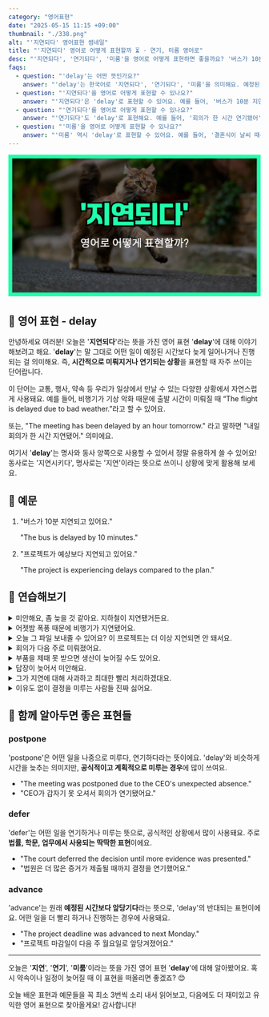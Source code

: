 ```yaml
---
category: "영어표현"
date: "2025-05-15 11:15 +09:00"
thumbnail: "./338.png"
alt: "'지연되다' 영어표현 썸네일"
title: "'지연되다' 영어로 어떻게 표현할까 ⏳ - 연기, 미룸 영어로"
desc: "'지연되다', '연기되다', '미룸'을 영어로 어떻게 표현하면 좋을까요? '버스가 10분 지연되고 있어요', '회의가 한 시간 연기됐어' 등을 영어로 표현하는 법을 배워봅시다. 다양한 예문을 통해서 연습하고 본인의 표현으로 만들어 보세요."
faqs:
  - question: "'delay'는 어떤 뜻인가요?"
    answer: "'delay'는 한국어로 '지연되다', '연기되다', '미룸'을 의미해요. 예정된 시간보다 늦어지는 상황에서 주로 사용된답니다."
  - question: "'지연되다'을 영어로 어떻게 표현할 수 있나요?"
    answer: "'지연되다'은 'delay'로 표현할 수 있어요. 예를 들어, '버스가 10분 지연되고 있어요'는 'The bus is delayed by 10 minutes.'라고 해요."
  - question: "'연기되다'를 영어로 어떻게 표현할 수 있나요?"
    answer: "'연기되다'도 'delay'로 표현해요. 예를 들어, '회의가 한 시간 연기됐어'는 'The meeting has been delayed by an hour.'라고 말할 수 있어요."
  - question: "'미룸'을 영어로 어떻게 표현할 수 있나요?"
    answer: "'미룸' 역시 'delay'로 표현할 수 있어요. 예를 들어, '결혼식이 날씨 때문에 미뤄졌어요'는 'The wedding was delayed because of the weather.'라고 해요."
---
```


!['지연' 영어표현 썸네일](./338.png)

## 🌟 영어 표현 - delay

안녕하세요 여러분! 오늘은 '**지연되다**'라는 뜻을 가진 영어 표현 '**delay**'에 대해 이야기해보려고 해요. '**delay**'는 말 그대로 어떤 일이 예정된 시간보다 늦게 일어나거나 진행되는 걸 의미해요. 즉, **시간적으로 미뤄지거나 연기되는 상황**을 표현할 때 자주 쓰이는 단어랍니다.

이 단어는 교통, 행사, 약속 등 우리가 일상에서 만날 수 있는 다양한 상황에서 자연스럽게 사용돼요. 예를 들어, 비행기가 기상 악화 때문에 출발 시간이 미뤄질 때 “The flight is delayed due to bad weather.”라고 할 수 있어요.

또는, "The meeting has been delayed by an hour tomorrow." 라고 말하면 "내일 회의가 한 시간 지연됐어." 의미에요.

여기서 '**delay**'는 명사와 동사 양쪽으로 사용할 수 있어서 정말 유용하게 쓸 수 있어요! 동사로는 '지연시키다', 명사로는 '지연'이라는 뜻으로 쓰이니 상황에 맞게 활용해 보세요.

## 📖 예문

1. "버스가 10분 지연되고 있어요."

   "The bus is delayed by 10 minutes."

2. "프로젝트가 예상보다 지연되고 있어요."

   "The project is experiencing delays compared to the plan."

## 💬 연습해보기

<details>
<summary>미안해요, 좀 늦을 것 같아요. 지하철이 지연됐거든요.</summary>
<span>Sorry, I'm going to be a little late. There was a delay on the subway.</span>
</details>

<details>
<summary>어젯밤 폭풍 때문에 비행기가 지연됐어요.</summary>
<span>My flight got delayed because of the storm last night.</span>
</details>

<details>
<summary>오늘 그 파일 보내줄 수 있어요? 이 프로젝트는 더 이상 지연되면 안 돼서요.</summary>
<span>Can you send that file to me today? I don't want any more delays on this project.</span>
</details>

<details>
<summary>회의가 다음 주로 미뤄졌어요.</summary>
<span>The meeting's been delayed until next week.</span>
</details>

<details>
<summary>부품을 제때 못 받으면 생산이 늦어질 수도 있어요.</summary>
<span>Production might be delayed if we don't get those parts <a href="/blog/vocab-1/043.on-time/">on time</a>.</span>
</details>

<details>
<summary>답장이 늦어서 미안해요.</summary>
<span>Sorry for the delay in <a href="/blog/in-english/043.get-back-to/">getting back to</a> you.</span>
</details>

<details>
<summary>그가 지연에 대해 사과하고 최대한 빨리 처리하겠대요.</summary>
<span>He apologized for the delay and said he'd handle it ASAP.</span>
</details>

<details>
<summary>이유도 없이 결정을 미루는 사람들 진짜 싫어요.</summary>
<span>I hate when people delay <a href="/blog/vocab-1/010.make-a-decision/">making a decision</a> for no reason.</span>
</details>

## 🤝 함께 알아두면 좋은 표현들

### postpone

'postpone'은 어떤 일을 나중으로 미루다, 연기하다라는 뜻이에요. 'delay'와 비슷하게 시간을 늦추는 의미지만, **공식적이고 계획적으로 미루는 경우**에 많이 쓰여요.

- "The meeting was postponed due to the CEO's unexpected absence."
- "CEO가 갑자기 못 오셔서 회의가 연기됐어요."

### defer

'defer'는 어떤 일을 연기하거나 미루는 뜻으로, 공식적인 상황에서 많이 사용돼요. 주로 **법률, 학문, 업무에서 사용되는 딱딱한 표현**이에요.

- "The court deferred the decision until more evidence was presented."
- "법원은 더 많은 증거가 제출될 때까지 결정을 연기했어요."

### advance

'advance'는 원래 **예정된 시간보다 앞당기다**라는 뜻으로, 'delay'의 반대되는 표현이에요. 어떤 일을 더 빨리 하거나 진행하는 경우에 사용돼요.

- "The project deadline was advanced to next Monday."
- "프로젝트 마감일이 다음 주 월요일로 앞당겨졌어요."

---

오늘은 '**지연**', '**연기**', '**미룸**'이라는 뜻을 가진 영어 표현 '**delay**'에 대해 알아봤어요. 혹시 약속이나 일정이 늦어질 때 이 표현을 떠올리면 좋겠죠? 😊

오늘 배운 표현과 예문들을 꼭 최소 3번씩 소리 내서 읽어보고, 다음에도 더 재미있고 유익한 영어 표현으로 찾아올게요! 감사합니다!
